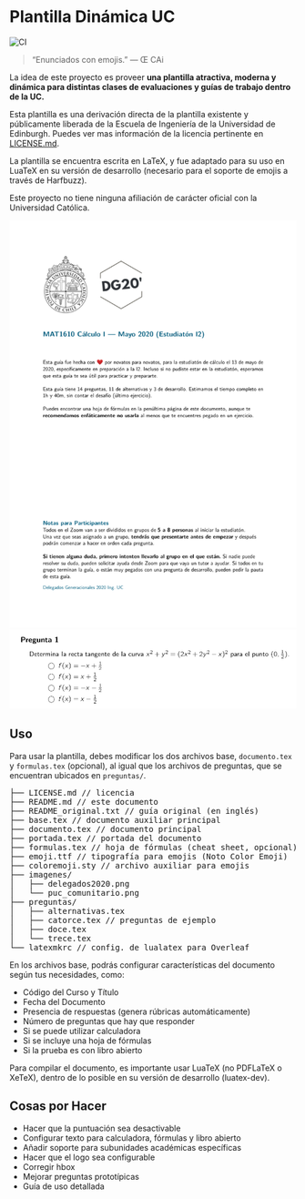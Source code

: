 # Plantilla Dinámica UC

![CI](https://github.com/agucova/plantilla-uc/workflows/CI/badge.svg)

> “Enunciados con emojis.”
> — Œ CAi

La idea de este proyecto es proveer **una plantilla atractiva, moderna y dinámica para distintas clases de evaluaciones y guías de trabajo dentro de la UC.**

Esta plantilla es una derivación directa de la plantilla existente y públicamente liberada de la Escuela de Ingeniería de la Universidad de Edinburgh. Puedes ver mas información de la licencia pertinente en [LICENSE.md](LICENSE.md).


La plantilla se encuentra escrita en LaTeX, y fue adaptado para su uso en LuaTeX en su versión de desarrollo (necesario para el soporte de emojis a través de Harfbuzz).

Este proyecto no tiene ninguna afiliación de carácter oficial con la Universidad Católica.
<p align="center">
<img src="ejemplos/portada.png" title="Portada de ejemplo" alt="Portada" width="600px" />
<img src="ejemplos/alternativa.png" title="Pregunta de alternativas de ejemplo" alt="Pregunta" width="600px" />
</p>

## Uso

Para usar la plantilla, debes modificar los dos archivos base, `documento.tex` y `formulas.tex` (opcional), al igual que los archivos de preguntas, que se encuentran ubicados en `preguntas/`.

<pre>
├── LICENSE.md // licencia
├── README.md // este documento
├── README_original.txt // guía original (en inglés)
├── base.tex // documento auxiliar principal
├── documento.tex // documento principal
├── portada.tex // portada del documento
├── formulas.tex // hoja de fórmulas (cheat sheet, opcional)
├── emoji.ttf // tipografía para emojis (Noto Color Emoji)
├── coloremoji.sty // archivo auxiliar para emojis
├── imagenes/
│   ├── delegados2020.png
│   └── puc_comunitario.png
├── preguntas/
│   ├── alternativas.tex
│   ├── catorce.tex // preguntas de ejemplo
│   ├── doce.tex
│   └── trece.tex
└── latexmkrc // config. de lualatex para Overleaf
</pre>

En los archivos base, podrás configurar características del documento según tus necesidades, como:

- Código del Curso y Título
- Fecha del Documento
- Presencia de respuestas (genera rúbricas automáticamente)
- Número de preguntas que hay que responder
- Si se puede utilizar calculadora
- Si se incluye una hoja de fórmulas
- Si la prueba es con libro abierto

Para compilar el documento, es importante usar LuaTeX (no PDFLaTeX o XeTeX), dentro de lo posible en su versión de desarrollo (luatex-dev).

## Cosas por Hacer

- Hacer que la puntuación sea desactivable
- Configurar texto para calculadora, fórmulas y libro abierto
- Añadir soporte para subunidades académicas específicas
- Hacer que el logo sea configurable
- Corregir hbox
- Mejorar preguntas prototípicas
- Guía de uso detallada
